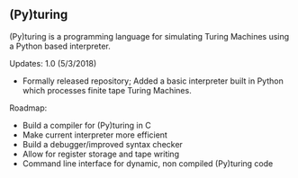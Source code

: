 ## (Py)turing

(Py)turing is a programming language for simulating Turing Machines using a Python based interpreter.

Updates:
1.0 (5/3/2018)
  - Formally released repository; Added a basic interpreter built in Python which processes finite tape Turing Machines.

Roadmap:
  - Build a compiler for (Py)turing in C
  - Make current interpreter more efficient
  - Build a debugger/improved syntax checker
  - Allow for register storage and tape writing
  - Command line interface for dynamic, non compiled (Py)turing code
